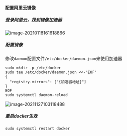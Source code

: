 #### 配置阿里云镜像

##### 登录阿里云，找到镜像加速器

![image-20210118161618866](https://typroa12138.oss-cn-hangzhou.aliyuncs.com/image/2021/01/2021011816161818.png)

##### 配置镜像

修改`daemon`配置文件`/etc/docker/daemon.json`来使用加速器

```SHELL
sudo mkdir -p /etc/docker
sudo tee /etc/docker/daemon.json <<-'EOF'
{
  "registry-mirrors": ["{加速器地址}"]
}
EOF
sudo systemctl daemon-reload
```

![image-20211127103118488](https://typroa12138.oss-cn-hangzhou.aliyuncs.com/image/2021/11/2021112710311818.png)

##### 重启docker生效

```SHELL
sudo systemctl restart docker
```

